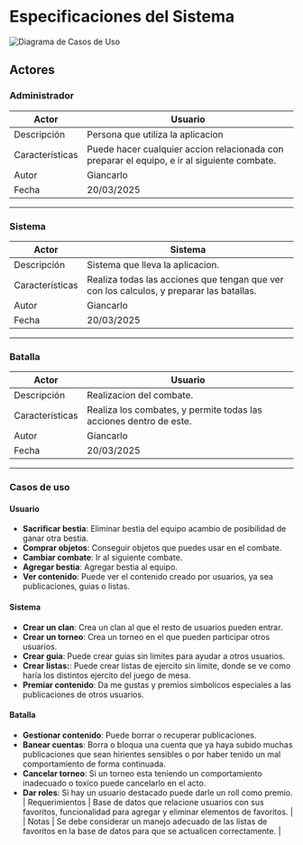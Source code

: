 # Especificaciones del Sistema

![Diagrama de Casos de Uso](/Imagenes/casos_de_uso.png)

## Actores

### Administrador

| Actor | Usuario |
|---|---|
| Descripción | Persona que utiliza la aplicacion |
| Características | Puede hacer cualquier accion relacionada con preparar el equipo, e ir al siguiente combate. |
| Autor | Giancarlo |
| Fecha | 20/03/2025 |

---

### Sistema

| Actor | Sistema |
|---|---|
| Descripción | Sistema que lleva la aplicacion. |
| Características | Realiza todas las acciones que tengan que ver con los calculos, y preparar las batallas. |
| Autor | Giancarlo |
| Fecha | 20/03/2025 |

---

### Batalla

| Actor | Usuario |
|---|---|
| Descripción | Realizacion del combate. |
| Características | Realiza los combates, y permite todas las acciones dentro de este. |
| Autor | Giancarlo |
| Fecha | 20/03/2025 |

---

### Casos de uso
#### Usuario
* **Sacrificar bestia**: Eliminar bestia del equipo acambio de posibilidad de ganar otra bestia.
* **Comprar objetos**: Conseguir objetos que puedes usar en el combate.
* **Cambiar combate**: Ir al siguiente combate. 
* **Agregar bestia**: Agregar bestia al equipo.
* **Ver contenido**: Puede ver el contenido creado por usuarios, ya sea publicaciones, guias o listas.

#### Sistema
* **Crear un clan**: Crea un clan al que el resto de usuarios pueden entrar.
* **Crear un torneo**: Crea un torneo en el que pueden participar otros usuarios.
* **Crear guia**: Puede crear guias sin limites para ayudar a otros usuarios.
* **Crear listas:**: Puede crear listas de ejercito sin limite, donde se ve como haría los distintos ejercito del juego de mesa.
* **Premiar contenido**: Da me gustas y premios simbolicos especiales a las publicaciones de otros usuarios.

#### Batalla
* **Gestionar contenido**: Puede borrar o recuperar publicaciones.
* **Banear cuentas**: Borra o bloqua una cuenta que ya haya subido muchas publicaciones que sean hirientes sensibles o por haber tenido un mal comportamiento de forma continuada.
* **Cancelar torneo**: Si un torneo esta teniendo un comportamiento inadecuado o toxico puede cancelarlo en el acto.
* **Dar roles**: Si hay un usuario destacado puede darle un roll como premio.
| Requerimientos | Base de datos que relacione usuarios con sus favoritos, funcionalidad para agregar y eliminar elementos de favoritos. |
| Notas | Se debe considerar un manejo adecuado de las listas de favoritos en la base de datos para que se actualicen correctamente. |
